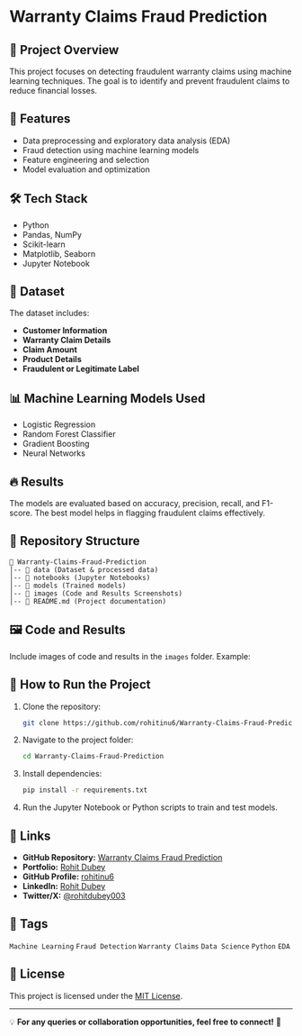 # Warranty Claims Fraud Prediction

## 📌 Project Overview

This project focuses on detecting fraudulent warranty claims using machine learning techniques. The goal is to identify and prevent fraudulent claims to reduce financial losses.

## 🚀 Features

- Data preprocessing and exploratory data analysis (EDA)
- Fraud detection using machine learning models
- Feature engineering and selection
- Model evaluation and optimization

## 🛠 Tech Stack

- Python
- Pandas, NumPy
- Scikit-learn
- Matplotlib, Seaborn
- Jupyter Notebook

## 📂 Dataset

The dataset includes:

- **Customer Information**
- **Warranty Claim Details**
- **Claim Amount**
- **Product Details**
- **Fraudulent or Legitimate Label**

## 📊 Machine Learning Models Used

- Logistic Regression
- Random Forest Classifier
- Gradient Boosting
- Neural Networks

## 🔥 Results

The models are evaluated based on accuracy, precision, recall, and F1-score. The best model helps in flagging fraudulent claims effectively.

## 📁 Repository Structure

```
📂 Warranty-Claims-Fraud-Prediction
│-- 📁 data (Dataset & processed data)
│-- 📁 notebooks (Jupyter Notebooks)
│-- 📁 models (Trained models)
│-- 📁 images (Code and Results Screenshots)
│-- 📄 README.md (Project documentation)
```

## 🖼 Code and Results

Include images of code and results in the `images` folder. Example:

&#x20;

## 📜 How to Run the Project

1. Clone the repository:
   ```bash
   git clone https://github.com/rohitinu6/Warranty-Claims-Fraud-Prediction.git
   ```
2. Navigate to the project folder:
   ```bash
   cd Warranty-Claims-Fraud-Prediction
   ```
3. Install dependencies:
   ```bash
   pip install -r requirements.txt
   ```
4. Run the Jupyter Notebook or Python scripts to train and test models.

## 🔗 Links

- **GitHub Repository:** [Warranty Claims Fraud Prediction](https://github.com/rohitinu6/Warranty-Claims-Fraud-Prediction.git)
- **Portfolio:** [Rohit Dubey](https://tinyurl.com/dubeyrohit)
- **GitHub Profile:** [rohitinu6](https://github.com/rohitinu6)
- **LinkedIn:** [Rohit Dubey](https://www.linkedin.com/in/rohit-dubey-d/)
- **Twitter/X:** [@rohitdubey003](https://x.com/rohitdubey003)

## 🔖 Tags

`Machine Learning` `Fraud Detection` `Warranty Claims` `Data Science` `Python` `EDA`

## 📝 License

This project is licensed under the [MIT License](https://opensource.org/licenses/MIT).

---

💡 **For any queries or collaboration opportunities, feel free to connect!** 🚀

